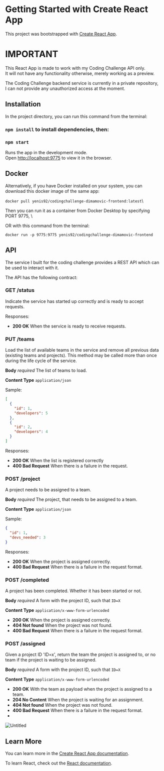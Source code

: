 # Getting Started with Create React App

This project was bootstrapped with [Create React App](https://github.com/facebook/create-react-app).

# IMPORTANT

This React App is made to work with my Coding Challenge API only.\
It will not have any functionality otherwise, merely working as a preview.

The Coding Challenge backend service is currently in a private repository,\
I can not provide any unauthorized access at the moment.

## Installation

In the project directory, you can run this command from the terminal:

### `npm install` to install dependencies, then:
### `npm start`

Runs the app in the development mode.\
Open [http://localhost:9775](http://localhost:9775) to view it in the browser.

## Docker

Alternatively, if you have Docker installed on your system, you can download this docker image of the same app: 

`docker pull yenis92/codingchallenge-dimamovic-frontend:latest`\

Then you can run it as a container from Docker Desktop by specifying PORT 9775, \
 
OR with this command from the terminal:

`docker run -p 9775:9775 yenis92/codingchallenge-dimamovic-frontend`

## API

The service I built for the coding challenge provides a REST API which can be used to interact with it.

The API has the following contract:

### GET /status

Indicate the service has started up correctly and is ready to accept requests.

Responses:
- **200 OK** When the service is ready to receive requests.

### PUT /teams

Load the list of available teams in the service and remove all previous data (existing teams and projects).
This method may be called more than once during the life cycle of the service.

**Body** _required_ The list of teams to load.

**Content Type** `application/json`

Sample:

```json
[
  {
    "id": 1,
    "developers": 5
  },
  {
    "id": 2,
    "developers": 4
  }
]
```

Responses:
- **200 OK** When the list is registered correctly
- **400 Bad Request** When there is a failure in the request.

### POST /project

A project needs to be assigned to a team.

**Body** _required_ The project, that needs to be assigned to a team.

**Content Type** `application/json`

Sample:

```json
{
  "id": 1,
  "devs_needed": 3
}
```

Responses:

- **200 OK** When the project is assigned correctly.
- **400 Bad Request** When there is a failure in the request format.

### POST /completed

A project has been completed. Whether it has been started or not.

**Body** _required_ A form with the project ID, such that `ID=X`

**Content Type** `application/x-www-form-urlencoded`

- **200 OK** When the project is assigned correctly.
- **404 Not found** When the project was not found.
- **400 Bad Request** When there is a failure in the request format.

### POST /assigned

Given a project ID 'ID=x', return the team the project is assigned to, or no team if the project is waiting to be assigned.

**Body** _required_ A form with the project ID, such that `ID=X`

**Content Type** `application/x-www-form-urlencoded`

- **200 OK** With the team as payload when the project is assigned to a team.
- **204 No Content** When the project is waiting for an assignment.
- **404 Not found** When the project was not found.
- **400 Bad Request** When there is a failure in the request format.
- 
![Untitled](https://user-images.githubusercontent.com/22280179/169706708-d0af7f69-30a0-48c5-8745-3d74630b32b4.png)

## Learn More

You can learn more in the [Create React App documentation](https://facebook.github.io/create-react-app/docs/getting-started).

To learn React, check out the [React documentation](https://reactjs.org/).
